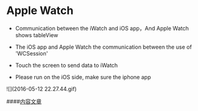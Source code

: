# Apple Watch
- Communication between the iWatch and iOS app，And Apple Watch shows tableView


- The iOS app and Apple Watch the communication between the use of 'WCSession' 
- Touch the screen to send data to iWatch  
- Please run on the iOS side, make sure the iphone app  

![](2016-05-12 22.27.44.gif)

####[内容文章](http://www.jianshu.com/p/1583ba258040)



